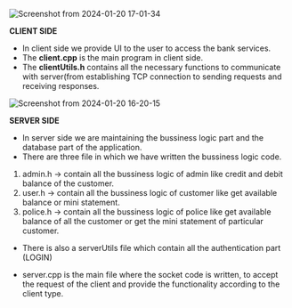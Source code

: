 ![Screenshot from 2024-01-20 17-01-34](https://github.com/saluja19/BANKING-SYSTEM/assets/69160216/bfbeedb6-666b-4229-9b56-cf4127ee787e)

**CLIENT SIDE**

* In client side we provide UI to the user to access the bank services.
* The **client.cpp** is the main program in client side.
* The **clientUtils.h** contains all the necessary functions to communicate with server(from establishing TCP connection to sending requests and receiving responses.

![Screenshot from 2024-01-20 16-20-15](https://github.com/saluja19/BANKING-SYSTEM/assets/100374007/4d3e0636-548c-4a2c-a35b-3470698f6a8a)

**SERVER SIDE**

* In server side we are maintaining the bussiness logic part and the database part of the application.
* There are three file in which we have written the bussiness logic code.

1. admin.h -> contain all the bussiness logic of admin like credit and debit balance of the customer.
2. user.h -> contain all the bussiness logic of customer like get available balance or mini statement.
3. police.h -> contain all the bussiness logic of police like get available balance of all the customer or get the mini statement of particular customer.

* There is also a serverUtils file which contain all the authentication part (LOGIN)

* server.cpp is the main file where the socket code is written, to accept the request of the client and provide the functionality according to the client type.



